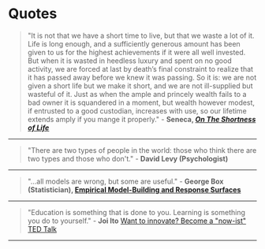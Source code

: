 
# Quotes

> "It is not that we have a short time to live, but that we waste a lot of it.
> Life is long enough, and a sufficiently generous amount has been given to us
> for the highest achievements if it were all well invested. But when it is
> wasted in heedless luxury and spent on no good activity, we are forced at
> last by death’s final constraint to realize that it has passed away before we
> knew it was passing. So it is: we are not given a short life but we make it
> short, and we are not ill-supplied but wasteful of it. Just as when the ample
> and princely wealth fails to a bad owner it is squandered in a moment, but
> wealth however modest, if entrusted to a good custodian, increases with use,
> so our lifetime extends amply if you mange it properly." - **Seneca, _[On The
> Shortness of Life](http://zxmth.us/1NYNl95)_**

----

> "There are two types of people in the world: those who think there are two
> types and those who don't." - **David Levy (Psychologist)**

----

> "...all models are wrong, but some are useful." - **George Box
> (Statistician), [Empirical Model-Building and Response Surfaces](http://zxmth.us/1OQk2ZV)**

----

> "Education is something that is done to you. Learning is something you do to
> yourself." - **Joi Ito** [Want to innovate? Become a "now-ist" TED Talk](http://zxmth.us/1JA6Mq4)

----
